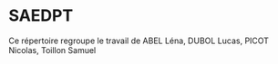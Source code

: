 # SAEDPT
Ce répertoire regroupe le travail de ABEL Léna, DUBOL Lucas, PICOT Nicolas, Toillon Samuel
